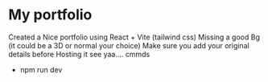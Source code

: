 # My portfolio

Created a Nice portfolio using React + Vite (tailwind css)
Missing a good Bg (it could be a 3D or normal your choice)
Make sure you add your original details before Hosting it see yaa....
cmmds
- npm run dev
